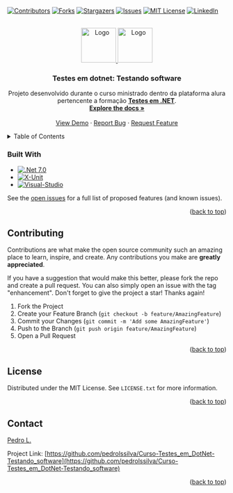 <a name="readme-top" id="readme-top"></a>

[![Contributors][contributors-shield]][contributors-url]
[![Forks][forks-shield]][forks-url]
[![Stargazers][stars-shield]][stars-url]
[![Issues][issues-shield]][issues-url]
[![MIT License][license-shield]][license-url]
[![LinkedIn][linkedin-shield]][linkedin-url]

<!-- PROJECT LOGO -->
<br />
<div align="center">
  <a href="https://github.com/pedrolssilva/Curso-Testes_em_DotNet-Testando_software">
    <img src="https://seeklogo.com/images/C/c-logo-A44DB3D53C-seeklogo.com.png" alt="Logo" width="80" height="80">
    <img src="https://www.nuget.org/profiles/xunit/avatar?imageSize=512" alt="Logo" width="80" height="80">
  </a>

<h3 align="center">Testes em dotnet: Testando software</h3>

  <p align="center">
    Projeto desenvolvido durante o curso ministrado dentro da plataforma alura pertencente a formação <a href="https://cursos.alura.com.br/formacao-testes-em-dotnet"><strong>Testes em .NET</strong></a>.
    <br />
    <a href="https://github.com/pedrolssilva/Curso-Testes_em_DotNet-Testando_software"><strong>Explore the docs »</strong></a>
    <br />
    <br />
    <a href="https://github.com/pedrolssilva/Curso-Testes_em_DotNet-Testando_software">View Demo</a>
    ·
    <a href="https://github.com/pedrolssilva/Curso-Testes_em_DotNet-Testando_software/issues">Report Bug</a>
    ·
    <a href="https://github.com/pedrolssilva/Curso-Testes_em_DotNet-Testando_software/issues">Request Feature</a>
  </p>
</div>

<!-- TABLE OF CONTENTS -->
<details>
  <summary>Table of Contents</summary>
  <ol>
    <li>
      <a href="#about-the-project">About The Project</a>
      <ul>
        <li><a href="#built-with">Built With</a></li>
      </ul>
    </li>
    <!-- <li>
      <a href="#getting-started">Getting Started</a>
      <ul>
        <li><a href="#prerequisites">Prerequisites</a></li>
        <li><a href="#installation">Installation</a></li>
      </ul>
    </li>
    <li><a href="#usage">Usage</a></li>
    <li><a href="#roadmap">Roadmap</a></li> -->
    <li><a href="#contributing">Contributing</a></li>
    <li><a href="#license">License</a></li>
    <li><a href="#contact">Contact</a></li>
    <!-- <li><a href="#acknowledgments">Acknowledgments</a></li> -->
  </ol>
</details>

<!-- ABOUT THE PROJECT -->

<!-- ## About The Project -->

<!-- [![Product Name Screen Shot][product-screenshot]](https://example.com) -->

<!-- This project course is part of the [Test in .NET Formation]

<p align="right">(<a href="#readme-top">back to top</a>)</p> -->

### Built With

- [![.Net 7.0][.Net-7.0]][.NET-url]
- [![X-Unit][X-Unit]][X-Unit-url]
- [![Visual-Studio]][Visual-Studio-url]

<!-- <p align="right">(<a href="#readme-top">back to top</a>)</p> -->

<!-- GETTING STARTED -->

<!-- ## Getting Started

This is an example of how you may give instructions on setting up your project locally.
To get a local copy up and running follow these simple example steps. -->

<!-- ### Prerequisites

This is an example of how to list things you need to use the software and how to install them.

- npm
  ```sh
  npm install npm@latest -g
  ```

### Installation

1. Get a free API Key at [https://example.com](https://example.com)
2. Clone the repo
   ```sh
   git clone https://github.com/pedrolssilva/Curso-Testes_em_DotNet-Testando_software.git
   ```
3. Install NPM packages
   ```sh
   npm install
   ```
4. Enter your API in `config.js`
   ```js
   const API_KEY = 'ENTER YOUR API'
   ```

<p align="right">(<a href="#readme-top">back to top</a>)</p> -->

<!-- USAGE EXAMPLES -->

<!-- ## Usage

Use this space to show useful examples of how a project can be used. Additional screenshots, code examples and demos work well in this space. You may also link to more resources.

_For more examples, please refer to the [Documentation](https://example.com)_

<p align="right">(<a href="#readme-top">back to top</a>)</p>

<!-- ROADMAP -->

<!-- ## Roadmap

- [ ] Feature 1
- [ ] Feature 2
- [ ] Feature 3
  - [ ] Nested Feature -->

See the [open issues](https://github.com/pedrolssilva/Curso-Testes_em_DotNet-Testando_software/issues) for a full list of proposed features (and known issues).

<p align="right">(<a href="#readme-top">back to top</a>)</p>

<!-- CONTRIBUTING -->

## Contributing

Contributions are what make the open source community such an amazing place to learn, inspire, and create. Any contributions you make are **greatly appreciated**.

If you have a suggestion that would make this better, please fork the repo and create a pull request. You can also simply open an issue with the tag "enhancement".
Don't forget to give the project a star! Thanks again!

1. Fork the Project
2. Create your Feature Branch (`git checkout -b feature/AmazingFeature`)
3. Commit your Changes (`git commit -m 'Add some AmazingFeature'`)
4. Push to the Branch (`git push origin feature/AmazingFeature`)
5. Open a Pull Request

<p align="right">(<a href="#readme-top">back to top</a>)</p>

<!-- LICENSE -->

## License

Distributed under the MIT License. See `LICENSE.txt` for more information.

<p align="right">(<a href="#readme-top">back to top</a>)</p>

<!-- CONTACT -->

## Contact

[Pedro L.](mailto:pedrolssilva@hotmail.com)

Project Link: [https://github.com/pedrolssilva/Curso-Testes_em_DotNet-Testando_software](https://github.com/pedrolssilva/Curso-Testes_em_DotNet-Testando_software)

<p align="right">(<a href="#readme-top">back to top</a>)</p>

<!-- ACKNOWLEDGMENTS -->

<!-- ## Acknowledgments

- []()
- []()
- []()

<p align="right">(<a href="#readme-top">back to top</a>)</p> -->

<!-- MARKDOWN LINKS & IMAGES -->
<!-- https://www.markdownguide.org/basic-syntax/#reference-style-links -->

[contributors-shield]: https://img.shields.io/github/contributors/pedrolssilva/Curso-Testes_em_DotNet-Testando_software.svg?style=for-the-badge
[contributors-url]: https://github.com/pedrolssilva/Curso-Testes_em_DotNet-Testando_software/graphs/contributors
[forks-shield]: https://img.shields.io/github/forks/pedrolssilva/Curso-Testes_em_DotNet-Testando_software.svg?style=for-the-badge
[forks-url]: https://github.com/pedrolssilva/Curso-Testes_em_DotNet-Testando_software/network/members
[stars-shield]: https://img.shields.io/github/stars/pedrolssilva/Curso-Testes_em_DotNet-Testando_software.svg?style=for-the-badge
[stars-url]: https://github.com/pedrolssilva/Curso-Testes_em_DotNet-Testando_software/stargazers
[issues-shield]: https://img.shields.io/github/issues/pedrolssilva/Curso-Testes_em_DotNet-Testando_software.svg?style=for-the-badge
[issues-url]: https://github.com/pedrolssilva/Curso-Testes_em_DotNet-Testando_software/issues
[license-shield]: https://img.shields.io/github/license/pedrolssilva/Curso-Testes_em_DotNet-Testando_software.svg?style=for-the-badge
[license-url]: https://github.com/pedrolssilva/Curso-Testes_em_DotNet-Testando_software/blob/master/LICENSE.txt
[linkedin-shield]: https://img.shields.io/badge/-LinkedIn-black.svg?style=for-the-badge&logo=linkedin&colorB=555
[linkedin-url]: https://linkedin.com/in/pedrolssilva
[product-screenshot]: images/screenshot.png
[.NET-7.0]: https://img.shields.io/badge/.NET-purple?style=for-the-badge&logo=csharp&logoColor=white
[X-Unit]: https://img.shields.io/badge/xunit-ffffff.svg?&style=for-the-badge&logo=X&logoColor=black
[Visual-Studio]: https://img.shields.io/badge/Visual_Studio-5d2b90?style=for-the-badge&logo=visualstudio&logoColor=white
[X-Unit-url]: https://xunit.net/
[.NET-url]: https://dotnet.microsoft.com/pt-br/download
[Visual-Studio-url]: https://visualstudio.microsoft.com/pt-br/
